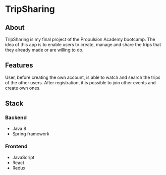 # TripSharing

## About
TripSharing is my final project of the Propulsion Academy bootcamp. The idea of this app is to enable users to create, manage and share the trips that they already made or are willing to do.

## Features
User, before creating the own account, is able to watch and search the trips of the other users. After registration, it is possible to join other events and create own ones.  

## Stack
### Backend
* Java 8
* Spring framework

### Frontend
* JavaScript
* React
* Redux
